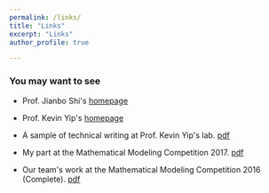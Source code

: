 ```yaml
---
permalink: /links/
title: "Links"
excerpt: "Links"
author_profile: true

---
```

### You may want to see

* Prof. Jianbo Shi's [homepage](http://www.cis.upenn.edu/~jshi/)

* Prof. Kevin Yip's [homepage](http://www.cse.cuhk.edu.hk/~kevinyip/)

* A sample of technical writing at Prof. Kevin Yip's lab. [pdf](https://williamlwj.github.io/About/files/glk_pattern.pdf)

* My part at the Mathematical Modeling Competition 2017. [pdf](https://williamlwj.github.io/About/files/MCM.pdf)

* Our team's work at the Mathematical Modeling Competition 2016 (Complete). [pdf](https://williamlwj.github.io/About/files/MCM16.pdf)
 
